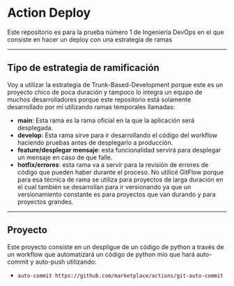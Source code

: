 # Action Deploy
Este repositorio es para la prueba número 1 de Ingeniería DevOps en el que consiste en hacer un deploy con una estrategia de ramas
_____________________________________________________________________
## Tipo de estrategia de ramificación
Voy a utilizar la estrategia de Trunk-Based-Development porque este es un proyecto chico de poca duración y tampoco lo integra un equipo de muchos desarrolladores porque este repositorio está solamente desarrollado por mí utilizando ramas temporales llamadas:
- **main**: Esta rama es la rama oficial en la que la aplicación será desplegada.
- **develop**: Esta rama sirve para ir desarrollando el código del workflow haciendo pruebas antes de desplegarlo a producción.
- **feature/desplegar mensaje**: esta funcionalidad servirá para desplegar un mensaje en caso de que falle.
- **hotfix/errores**: esta rama va a servir para la revisión de errores de código que pueden haber durante el proceso.
No utilicé GitFlow porque para esa técnica de rama se utiliza para proyectos de larga duración en el cual también se desarrollan para ir versionando ya que un versionamiento constante es para proyectos que van durando y para proyectos grandes.
_____________________________________________________________________
## Proyecto
Este proyecto consiste en un despligue de un código de python a través de un workflow que automatizará un código de python mío que hará auto-commit y auto-push
utilizando:
- `auto-commit https://github.com/marketplace/actions/git-auto-commit`
